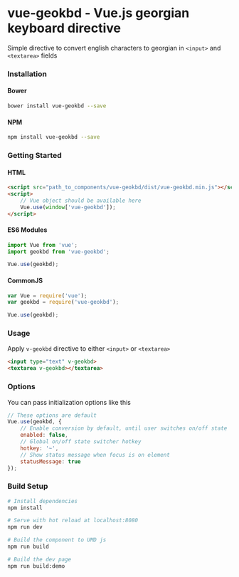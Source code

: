 # vue-geokbd - Vue.js georgian keyboard directive

Simple directive to convert english characters to georgian in `<input>` and `<textarea>` fields

### Installation

#### Bower
```bash
bower install vue-geokbd --save 
```

#### NPM
```bash
npm install vue-geokbd --save 
```

### Getting Started

#### HTML
```html
<script src="path_to_components/vue-geokbd/dist/vue-geokbd.min.js"></script>
<script>
    // Vue object should be available here 
    Vue.use(window['vue-geokbd']);
</script>
```

#### ES6 Modules
```js
import Vue from 'vue';
import geokbd from 'vue-geokbd';

Vue.use(geokbd);
```

#### CommonJS
```js
var Vue = require('vue');
var geokbd = require('vue-geokbd');

Vue.use(geokbd);
```

### Usage
Apply `v-geokbd` directive to either `<input>` or `<textarea>`
```html
<input type="text" v-geokbd>
<textarea v-geokbd></textarea>
```

### Options
You can pass initialization options like this
```js
// These options are default
Vue.use(geokbd, {
    // Enable conversion by default, until user switches on/off state
    enabled: false,
    // Global on/off state switcher hotkey
    hotkey: '~',
    // Show status message when focus is on element
    statusMessage: true
});
```

### Build Setup

``` bash
# Install dependencies
npm install

# Serve with hot reload at localhost:8080
npm run dev

# Build the component to UMD js
npm run build

# Build the dev page
npm run build:demo
```